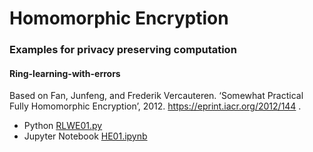 # Homomorphic Encryption
### Examples for privacy preserving computation

#### Ring-learning-with-errors
Based on Fan, Junfeng, and Frederik Vercauteren. ‘Somewhat Practical Fully Homomorphic Encryption’, 2012. https://eprint.iacr.org/2012/144 .
- Python [RLWE01.py](/code/RLWE01.py)
- Jupyter Notebook [HE01.ipynb](/code/HE01.ipynb)

